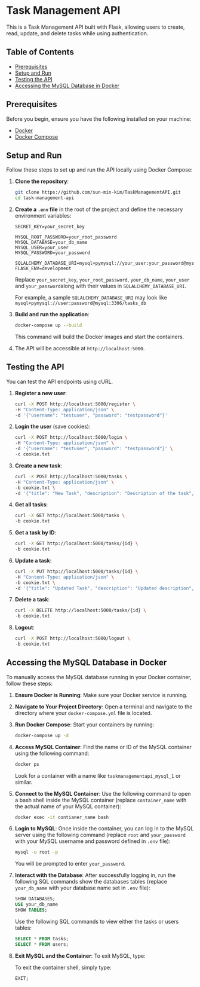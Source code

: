 # Task Management API

This is a Task Management API built with Flask, allowing users to create, read, update, and delete tasks while using authentication. 

## Table of Contents
- [Prerequisites](#prerequisites)
- [Setup and Run](#setup-and-run)
- [Testing the API](#testing-the-api)
- [Accessing the MySQL Database in Docker](#accessing-the-mysql-database-in-docker)

## Prerequisites

Before you begin, ensure you have the following installed on your machine:

- [Docker](https://www.docker.com/get-started) 
- [Docker Compose](https://docs.docker.com/compose/install)

## Setup and Run

Follow these steps to set up and run the API locally using Docker Compose:

1. **Clone the repository**:

   ```bash
   git clone https://github.com/sun-min-kim/TaskManagementAPI.git
   cd task-management-api
   ```

2. **Create a `.env` file** in the root of the project and define the necessary environment variables:

    ```dotenv
    SECRET_KEY=your_secret_key

    MYSQL_ROOT_PASSWORD=your_root_password
    MYSQL_DATABASE=your_db_name
    MYSQL_USER=your_user
    MYSQL_PASSWORD=your_password

    SQLALCHEMY_DATABASE_URI=mysql+pymysql://your_user:your_password@mysql:3306/your_db_name
    FLASK_ENV=development
    ```

    Replace `your_secret_key`, `your_root_password`, `your_db_name`, `your_user` and `your_password`along with their values in `SQLALCHEMY_DATABASE_URI`.

    For example, a sample `SQLALCHEMY_DATABASE_URI` may look like `mysql+pymysql://user:password@mysql:3306/tasks_db`

3. **Build and run the application**:

    ```bash
    docker-compose up --build
    ```
    This command will build the Docker images and start the containers.

4. The API will be accessible at `http://localhost:5000`.

## Testing the API

You can test the API endpoints using cURL.

1. **Register a new user**:

    ```bash
    curl -X POST http://localhost:5000/register \
    -H "Content-Type: application/json" \
    -d '{"username": "testuser", "password": "testpassword"}'
    ```

2. **Login the user** (save cookies):

    ```bash
    curl -X POST http://localhost:5000/login \
    -H "Content-Type: application/json" \
    -d '{"username": "testuser", "password": "testpassword"}' \
    -c cookie.txt
    ```

3. **Create a new task**:

    ```bash
    curl -X POST http://localhost:5000/tasks \
    -H "Content-Type: application/json" \
    -b cookie.txt \
    -d '{"title": "New Task", "description": "Description of the task", "dueDate": "2025-01-26T12:00:00", "status": "pending"}'
    ```

4. **Get all tasks**:

    ```bash
    curl -X GET http://localhost:5000/tasks \
    -b cookie.txt
    ```

5. **Get a task by ID**:

    ```bash
    curl -X GET http://localhost:5000/tasks/{id} \
    -b cookie.txt
    ```

6. **Update a task**:

    ```bash
    curl -X PUT http://localhost:5000/tasks/{id} \
    -H "Content-Type: application/json" \
    -b cookie.txt \
    -d '{"title": "Updated Task", "description": "Updated description", "dueDate": "2025-01-30T12:00:00", "status": "in-progress"}'
    ```

7. **Delete a task**:

    ```bash
    curl -X DELETE http://localhost:5000/tasks/{id} \
    -b cookie.txt
    ```

8. **Logout**:

    ```bash
    curl -X POST http://localhost:5000/logout \
    -b cookie.txt
    ```

## Accessing the MySQL Database in Docker

To manually access the MySQL database running in your Docker container, follow these steps:

1. **Ensure Docker is Running**: Make sure your Docker service is running.

2. **Navigate to Your Project Directory**: Open a terminal and navigate to the directory where your `docker-compose.yml` file is located.

3. **Run Docker Compose**: Start your containers by running:
   
   ```bash
   docker-compose up -d
   ```

4. **Access MySQL Container**: Find the name or ID of the MySQL container using the following command:

    ```bash
    docker ps
    ```

    Look for a container with a name like `taskmanagementapi_mysql_1` or similar.

5. **Connect to the MySQL Container**: Use the following command to open a bash shell inside the MySQL container (replace `container_name` with the actual name of your MySQL container):

    ```bash
    docker exec -it contianer_name bash
    ```

6. **Login to MySQL**: Once inside the container, you can log in to the MySQL server using the following command (replace `root` and `your_password` with your MySQL username and password defined in `.env` file):

    ```bash
    mysql -u root -p
    ```

    You will be prompted to enter `your_password`.

7. **Interact with the Database**: After successfully logging in, run the following SQL commands show the databases tables (replace `your_db_name` with your database name set in `.env` file):

    ```sql
    SHOW DATABASES;
    USE your_db_name
    SHOW TABLES;
    ```

    Use the following SQL commands to view either the tasks or users tables:

    ```sql
    SELECT * FROM tasks;
    SELECT * FROM users;
    ```

8. **Exit MySQL and the Container**: To exit MySQL, type:

    To exit the container shell, simply type:

    ```sql
    EXIT;
    ```
